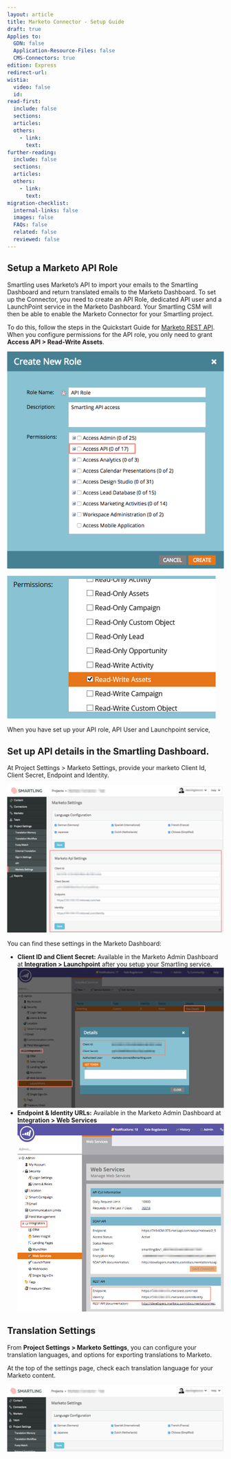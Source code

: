 ```yaml
---
layout: article
title: Marketo Connector - Setup Guide
draft: true
Applies to:
  GDN: false
  Application-Resource-Files: false
  CMS-Connectors: true
edition: Express
redirect-url:
wistia:
  video: false
  id:
read-first:
  include: false
  sections:
  articles:
  others:
    - link:
      text:
further-reading:
  include: false
  sections:
  articles:
  others:
    - link:
      text:
migration-checklist:
  internal-links: false
  images: false
  FAQs: false
  related: false
  reviewed: false
---
```



## Setup a Marketo API Role

Smartling uses Marketo’s API to import your emails to the Smartling Dashboard and return translated emails to the Marketo Dashboard. To set up the Connector, you need to create an API Role, dedicated API user and a LaunchPoint service in the Marketo Dashboard. Your Smartling CSM will then be able to enable the Marketo Connector for your Smartling project.

To do this, follow the steps in the Quickstart Guide for [Marketo REST API](http://developers.marketo.com/blog/quick-start-guide-for-marketo-rest-api/). When you configure permissions for the API role, you only need to grant **Access API &gt; Read-Write Assets**.

![](/uploads/versions/marketo___roles_-_admin---x----593-595x---.png)

![](/uploads/versions/image-1---x----485-332x---.png)

When you have set up your API role, API User and Launchpoint service,

## Set up API details in the Smartling Dashboard.

At Project Settings &gt; Marketo Settings, provide your marketo Client Id, Client Secret, Endpoint and Identity.

![](/uploads/versions/smartling___marketo_settings---x----1230-839x---.png)

You can find these settings in the Marketo Dashboard:

* **Client ID and Client Secret:** Available in the Marketo Admin Dashboard at **Integration &gt; Launchpoint** after you setup your Smartling service.
  <br>![](/uploads/versions/marketo___installed_services_-_admin---x----1133-770x---.png)
* **Endpoint & Identity URLs:** Available in the Marketo Admin Dashboard at **Integration &gt; Web Services
  <br>![](/uploads/versions/marketo___web_services_-_admin---x----949-864x---.png)**


## Translation Settings

From **Project Settings &gt; Marketo Settings**, you can configure your translation languages, and options for exporting translations to Marketo.

At the top of the settings page, check each translation language for your Marketo content.

![](/uploads/versions/smartling___marketo_settings-2---x----1225-377x---.png)